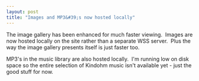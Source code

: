 ```yaml
---
layout: post
title: "Images and MP3&#39;s now hosted locally"
---
```


<p>The image gallery has been enhanced for much faster viewing.&nbsp; Images are 
	now hosted locally on the site rather than a separate WSS server.&nbsp; 
	Plus the way the image gallery presents itself is just faster too.</p> 

<p>MP3's in the music library are also hosted locally.&nbsp; I'm running low on 
	disk space so the entire selection of Kindohm music isn't available yet - 
	just the good stuff for now.</p> 

